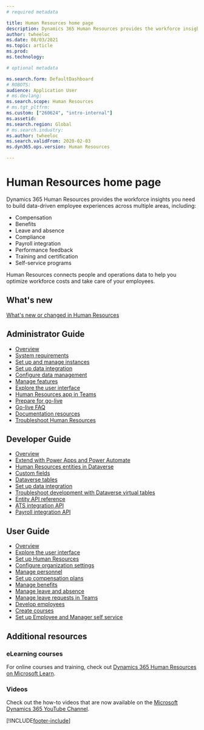 ```yaml
---
# required metadata

title: Human Resources home page
description: Dynamics 365 Human Resources provides the workforce insights you need to build data-driven employee experiences across multiple areas.
author: twheeloc
ms.date: 08/03/2021
ms.topic: article
ms.prod: 
ms.technology: 

# optional metadata

ms.search.form: DefaultDashboard
# ROBOTS: 
audience: Application User
# ms.devlang: 
ms.search.scope: Human Resources
# ms.tgt_pltfrm: 
ms.custom: ["260624", "intro-internal"]
ms.assetid: 
ms.search.region: Global
# ms.search.industry: 
ms.author: twheeloc
ms.search.validFrom: 2020-02-03
ms.dyn365.ops.version: Human Resources

---
```


# Human Resources home page



Dynamics 365 Human Resources provides the workforce insights you need to build data-driven employee experiences across multiple areas, including:

- Compensation
- Benefits
- Leave and absence
- Compliance
- Payroll integration
- Performance feedback
- Training and certification
- Self-service programs

Human Resources connects people and operations data to help you optimize workforce costs and take care of your employees.

## What's new

[What's new or changed in Human Resources](hr-admin-whats-new.md)

## Administrator Guide

- [Overview](hr-admin-overview.md)</br>
- [System requirements](hr-admin-system-requirements.md)</br>
- [Set up and manage instances](hr-admin-setup-provision.md)</br>
- [Set up data integration](hr-admin-integration-choose-technology.md)</br>
- [Configure data management](../fin-ops-core/dev-itpro/data-entities/data-entities-data-packages.md?toc=/dynamics365/human-resources/toc.json)</br>
- [Manage features](hr-admin-manage-features.md)</br>
- [Explore the user interface](../fin-ops-core/fin-ops/get-started/user-interface-elements.md?toc=/dynamics365/human-resources/toc.json)</br>
- [Human Resources app in Teams](hr-admin-teams-leave-app.md)</br>
- [Prepare for go-live](hr-admin-go-live-prepare.md)</br>
- [Go-live FAQ](hr-admin-go-live-faq.md)</br>
- [Documentation resources](../fin-ops-core/fin-ops/get-started/help-overview.md?toc=/dynamics365/human-resources/toc.json)</br>
- [Troubleshoot Human Resources](../fin-ops-core/dev-itpro/lifecycle-services/lcs-support.md)

## Developer Guide

- [Overview](hr-developer-overview.md)</br>
- [Extend with Power Apps and Power Automate](hr-developer-power-apps.md)</br>
- [Human Resources entities in Dataverse](hr-developer-entities.md)</br>
- [Custom fields](hr-developer-custom-fields.md)</br>
- [Dataverse tables](hr-developer-entities.md)</br>
- [Set up data integration](hr-admin-integration-choose-technology.md)</br>
- [Troubleshoot development with Dataverse virtual tables](hr-developer-optimize-virtual-table-queries.md)</br>
- [Entity API reference](hr-developer-api-authentication.md)</br>
- [ATS integration API](hr-admin-integration-ats-api-introduction.md)</br>
- [Payroll integration API](hr-admin-integration-payroll-api-introduction.md)

## User Guide

- [Overview](hr-hrpro-overview.md)</br>
- [Explore the user interface](../fin-ops-core/fin-ops/get-started/user-interface-elements.md?toc=/dynamics365/human-resources/toc.json)</br>
- [Set up Human Resources](hr-setup-parameters.md)</br>
- [Configure organization settings](../fin-ops-core/fin-ops/organization-administration/organization-administration-home-page.md?toc=/dynamics365/human-resources/toc.json)</br>
- [Manage personnel](hr-personnel-departments-jobs-positions.md)</br>
- [Set up compensation plans](hr-compensation-overview.md)</br>
- [Manage benefits](hr-benefits-management-overview.md)</br>
- [Manage leave and absence](hr-leave-and-absence-overview.md)</br>
- [Manage leave requests in Teams](hr-teams-leave-app.md)</br>
- [Develop employees](hr-develop-performance-management-overview.md)</br>
- [Create courses](hr-learning-courses.md)</br>
- [Set up Employee and Manager self service](hr-employee-manager-self-service-overview.md)

## Additional resources

### eLearning courses
For online courses and training, check out [Dynamics 365 Human Resources on Microsoft Learn](/learn/browse/?products=dynamics-human-resources&expanded=dynamics-365).

### Videos

Check out the how-to videos that are now available on the [Microsoft Dynamics 365 YouTube Channel](https://www.youtube.com/channel/UCJGCg4rB3QSs8y_1FquelBQ).

[!INCLUDE[footer-include](../includes/footer-banner.md)]
